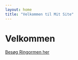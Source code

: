 ```yaml
---
layout: home
title: "Velkommen til Mit Site"
---
```


<h1>Velkommen</h1>

<a href="Ringworm">Besøg Ringormen her</a>
